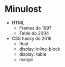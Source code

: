 ﻿# Minulost

 * HTML
	* Frames do 1997
	* Table do 2004
 * CSS hacky do 2018
	* float
	* display: inline-block
	* display: table
	* margin
